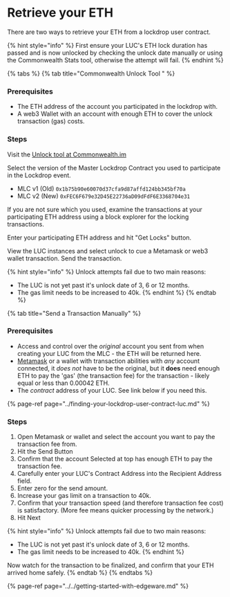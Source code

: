 # Retrieve your ETH

There are two ways to retrieve your ETH from a lockdrop user contract.

{% hint style="info" %}
First ensure your LUC's ETH lock duration has passed and is now unlocked by checking the unlock date manually or using the Commonwealth Stats tool, otherwise the attempt will fail. 
{% endhint %}

{% tabs %}
{% tab title="Commonwealth Unlock Tool " %}
### Prerequisites

* The ETH address of the account you participated in the lockdrop with.
* A web3 Wallet with an account with enough ETH to cover the unlock transaction \(gas\) costs. 

### Steps

Visit the [Unlock tool at Commonwealth.im](https://commonwealth.im/edgeware/unlock)

Select the version of the Master Lockdrop Contract you used to participate in the Lockdrop event. 

* MLC v1 \(Old\) `0x1b75b90e60070d37cfa9d87affd124bb345bf70a`
* MLC v2 \(New\) `0xFEC6F679e32D45E22736aD09dFdF6E3368704e31`

If you are not sure which you used, examine the transactions at your participating ETH address using a block explorer for the locking transactions.

Enter your participating ETH address and hit "Get Locks" button.

View the LUC instances and select unlock to cue a Metamask or web3 wallet transaction. Send the transaction.  

{% hint style="info" %}
Unlock attempts fail due to two main reasons:  
- The LUC is not yet past it's unlock date of 3, 6 or 12 months.   
- The gas limit needs to be increased to 40k.
{% endhint %}
{% endtab %}

{% tab title="Send a Transaction Manually" %}
### Prerequisites

* Access and control over the _original_ account you sent from when creating your LUC from the MLC - the ETH will be returned here.
* [Metamask](https://chrome.google.com/webstore/detail/metamask/nkbihfbeogaeaoehlefnkodbefgpgknn) or a wallet with transaction abilities with _any_ account connected, it _does not_ have to be the original, but it **does** need enough ETH to pay the 'gas' \(the transaction fee\) for the transaction - likely equal or less than 0.00042 ETH.
* The _contract_ address of your LUC. See link below if you need this.

{% page-ref page="../finding-your-lockdrop-user-contract-luc.md" %}

### Steps

1. Open Metamask or wallet and select the account you want to pay the transaction fee from.
2. Hit the Send Button
3. Confirm that the account Selected at top has enough ETH to pay the transaction fee.
4. Carefully enter your LUC's Contract Address into the Recipient Address field.
5. Enter zero for the send amount.
6. Increase your gas limit on a transaction to 40k.
7. Confirm that your transaction speed \(and therefore transaction fee cost\) is satisfactory. \(More fee means quicker processing by the network.\)
8. Hit Next

{% hint style="info" %}
Unlock attempts fail due to two main reasons:  
- The LUC is not yet past it's unlock date of 3, 6 or 12 months.   
- The gas limit needs to be increased to 40k.
{% endhint %}

Now watch for the transaction to be finalized, and confirm that your ETH arrived home safely.
{% endtab %}
{% endtabs %}

{% page-ref page="../../getting-started-with-edgeware.md" %}



